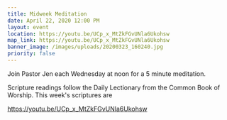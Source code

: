 ```yaml
---
title: Midweek Meditation
date: April 22, 2020 12:00 PM
layout: event
location: https://youtu.be/UCp_x_MtZkFGvUNla6Ukohsw
map_link: https://youtu.be/UCp_x_MtZkFGvUNla6Ukohsw
banner_image: /images/uploads/20200323_160240.jpg
priority: false
---
```

Join Pastor Jen each Wednesday at noon for a 5 minute meditation.

Scripture readings follow the Daily Lectionary from the Common Book of Worship. This week's scriptures are

https://youtu.be/UCp_x_MtZkFGvUNla6Ukohsw
